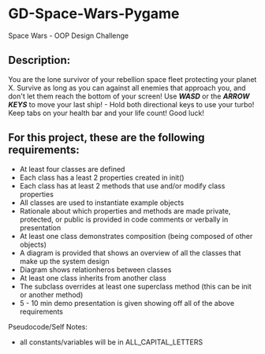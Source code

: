 # GD-Space-Wars-Pygame
 Space Wars - OOP Design Challenge

 ## Description:
 You are the lone survivor of your rebellion space fleet protecting your planet X.
 Survive as long as you can against all enemies that approach you, and don't let them reach the bottom of your screen!
 Use ***WASD*** or the ***ARROW KEYS*** to move your last ship!
    - Hold both directional keys to use your turbo!
Keep tabs on your health bar and your life count!
Good luck!


## For this project, these are the following requirements:

- At least four classes are defined
- Each class has a least 2 properties created in init()
- Each class has at least 2 methods that use and/or modify class properties
- All classes are used to instantiate example objects
- Rationale about which properties and methods are made private, protected, or public is provided in code comments or verbally in presentation
- At least one class demonstrates composition (being composed of other objects)
- A diagram is provided that shows an overview of all the classes that make up the system design
- Diagram shows relationheros between classes
- At least one class inherits from another class
- The subclass overrides at least one superclass method (this can be init or another method)
- 5 - 10 min demo presentation is given showing off all of the above requirements


Pseudocode/Self Notes:
- all constants/variables will be in ALL_CAPITAL_LETTERS